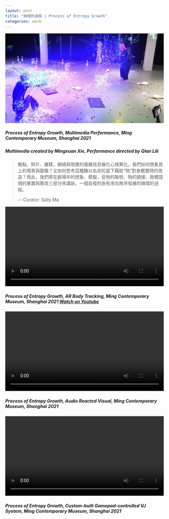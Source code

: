 ```yaml
---
layout: post
title: "熵增的過程 | Process of Entropy Growth"
categories: work
---  
```


[![圖片未顯示|Picture not shown](/assets/entropy-growth/featured.jpg "Process of Entropy Growth, Multimedia Performance, Ming Contemporary Museum, Shanghai 2021")](/work/2021/06/06/process-of-entropy-growth.html)
##### _Process of Entropy Growth_, Multimedia Performance, Ming Contemporary Museum, Shanghai 2021
##### Multimedia created by Mingxuan Xie, Performance directed by Qian Lili

>散點、碎片、雜糅，網絡與現實的複雜信息催化心理異化。我們如何想象其上的場景與圖像？又如何思考這種難以名狀的當下藉助“物”對身體實時的改造？爲此，我們將在劇場中的想象、模擬，從物的聯想、物的鏈接、肢體語境的重置與篡改三部分來講訴，一個自發的由有序向無序發展的熵增的過程。 
>  
>-- Curator: Sally Ma

<video width="100%" preload controls><source src="/assets/entropy-growth/1.mp4" type="video/mp4">Video Not Loaded</video>

##### _Process of Entropy Growth_, AR Body Tracking, Ming Contemporary Museum, Shanghai 2021 [Watch on Youtube](https://youtu.be/dpE5KyJjJVw)

<video width="100%" preload controls><source src="/assets/entropy-growth/2.mp4" type="video/mp4">Video Not Loaded</video>

##### _Process of Entropy Growth_, Audio Reacted Visual, Ming Contemporary Museum, Shanghai 2021

<!-- <video width="100%" preload controls><source src="/assets/entropy-growth/3.mp4" type="video/mp4">Video Not Loaded</video>

##### _Process of Entropy Growth_, Multimedia Performance, Ming Contemporary Museum, Shanghai 2021 -->

<video width="100%" preload controls><source src="/assets/entropy-growth/4.mp4" type="video/mp4">Video Not Loaded</video>

##### _Process of Entropy Growth_, Custom-built Gamepad-controlled VJ System, Ming Contemporary Museum, Shanghai 2021

<!-- <video width="100%" preload autoplay loop controls muted><source src="/assets/entropy-growth/0.mp4" type="video/mp4">Video Not Loaded</video> -->


